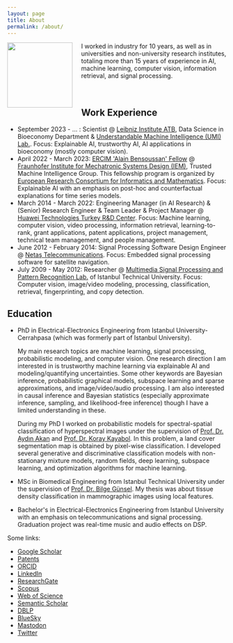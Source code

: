 ```yaml
---
layout: page
title: About
permalink: /about/
---
```


<img style="float: left; margin-right: 20px;" src="../sezer.jpg" width="150" />

I worked in industry for 10 years, as well as in universities and non-university research institutes, totaling more than 15 years of experience in AI, machine learning, computer vision, information retrieval, and signal processing.
<br>
<br>
<br>

## Work Experience

- September 2023 - ... : Scientist @ [Leibniz Institute ATB](https://atb-potsdam.de/), Data Science in Bioeconomy Department &  [Understandable Machine Intelligence (UMI) Lab.](https://twitter.com/UMI_Lab_AI). Focus: Explainable AI, trustworthy AI, AI applications in bioeconomy (mostly computer vision).
- April 2022 - March 2023: [ERCIM 'Alain Bensoussan' Fellow](https://fellowship.ercim.eu) @ [Fraunhofer Institute for Mechatronic Systems Design (IEM)](https://www.iem.fraunhofer.de), Trusted Machine Intelligence Group. This fellowship program is organized by [European Research Consortium for Informatics and Mathematics](https://www.ercim.eu/). Focus: Explainable AI with an emphasis on post-hoc and counterfactual explanations for time series models.
- March 2014 - March 2022: Engineering Manager (in AI Research) & (Senior) Research Engineer & Team Leader & Project Manager @ [Huawei Technologies Turkey R&D Center](https://www.huawei.com/en/). Focus: Machine learning, computer vision, video processing, information retrieval, learning-to-rank, grant applications, patent applications, project management, technical team management, and people management.
- June 2012 - February 2014: Signal Processing Software Design Engineer @ [Netaş Telecommunications](https://netas.com.tr). Focus: Embedded signal processing software for satellite navigation.
- July 2009 - May 2012: Researcher @ [Multimedia Signal Processing and Pattern Recognition Lab.](http://www.mspr.itu.edu.tr) of Istanbul Technical University. Focus: Computer vision, image/video modeling, processing, classification, retrieval, fingerprinting, and copy detection.

## Education

- PhD in Electrical-Electronics Engineering from Istanbul University-Cerrahpasa (which was formerly part of Istanbul University).

    My main research topics are machine learning, signal processing, probabilistic modeling, and computer vision. One research direction I am interested in is trustworthy machine learning via explainable AI and modeling/quantifying uncertainties. Some other keywords are Bayesian inference, probabilistic graphical models, subspace learning and sparse approximations, and image/video/audio processing. I am also interested in causal inference and Bayesian statistics (especially approximate inference, sampling, and likelihood-free inference) though I have a limited understanding in these.

    During my PhD I worked on probabilistic models for spectral-spatial classification of hyperspectral images under the supervision of [Prof. Dr. Aydın Akan](https://scholar.google.com.tr/citations?user=WSG0eK4AAAAJ&hl=en) and [Prof. Dr. Koray Kayabol](https://scholar.google.com.tr/citations?user=lIuXJKEAAAAJ&hl=en). In this problem, a land cover segmentation map is obtained by pixel-wise classification. I developed several generative and discriminative classification models with non-stationary mixture models, random fields, deep learning, subspace learning, and optimization algorithms for machine learning.

- MSc in Biomedical Engineering from Istanbul Technical University under the supervision of [Prof. Dr. Bilge Günsel](https://scholar.google.com.tr/citations?user=ZxQ_Pm8AAAAJ&hl=en). My thesis was about tissue density classification in mammographic images using local features.

- Bachelor's in Electrical-Electronics Engineering from Istanbul University with an emphasis on telecommunications and signal processing. Graduation project was real-time music and audio effects on DSP.

Some links:
- [Google Scholar](https://scholar.google.com/citations?user=srwGJWcAAAAJ)
- [Patents](https://patents.google.com/?inventor=sezer+kutluk)
- [ORCID](https://orcid.org/0000-0002-3048-5526)
- [LinkedIn](https://www.linkedin.com/in/sezerkutluk)
- [ResearchGate](https://www.researchgate.net/profile/Sezer_Kutluk)
- [Scopus](https://www.scopus.com/authid/detail.uri?authorId=36915186900)
- [Web of Science](https://www.webofscience.com/wos/author/record/783641)
- [Semantic Scholar](https://www.semanticscholar.org/author/Sezer-Kutluk/2684370)
- [DBLP](https://dblp.org/pid/05/10845.html)
- [BlueSky](https://bsky.app/profile/sezerkutluk.bsky.social)
- [Mastodon](https://mastodon.online/@sezer)
- [Twitter](https://twitter.com/sezerkutluk)

<!---
This is the base Jekyll theme. You can find out more info about customizing your Jekyll theme, as well as basic Jekyll usage documentation at [jekyllrb.com](https://jekyllrb.com/)

You can find the source code for the Jekyll new theme at:
{% include icon-github.html username="jekyll" %} /
[minima](https://github.com/jekyll/minima)

You can find the source code for Jekyll at
{% include icon-github.html username="jekyll" %} /
[jekyll](https://github.com/jekyll/jekyll)
--->
